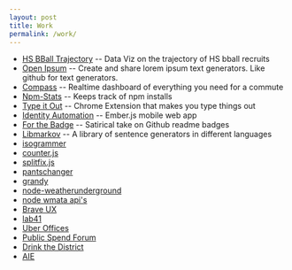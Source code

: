 ```yaml
---
layout: post
title: Work
permalink: /work/
---
```


* [HS BBall Trajectory](/hs-bball-trajectory/) -- Data Viz on the trajectory of HS bball recruits
* [Open Ipsum](https://openipsum.com) -- Create and share lorem ipsum text generators. Like github for text generators.
* [Compass](/compass/) -- Realtime dashboard of everything you need for a commute
* [Npm-Stats](https://github.com/jaxgeller/npm-stats) -- Keeps track of npm installs
* [Type it Out](https://chrome.google.com/webstore/detail/type-it-out/cakjfpgihbciegpnmholbaafghdbngjp) -- Chrome Extension that makes you type things out
* [Identity Automation](/identity-automation/) -- Ember.js mobile web app
* [For the Badge](/for-the-badge/) -- Satirical take on Github readme badges
* [Libmarkov](/libmarkov/) -- A library of sentence generators in different languages
* [isogrammer](https://isogrammer.com/)
* [counter.js](https://jaxgeller.com/projects/counter.js/)
* [splitfix.js](https://jaxgeller.com/projects/splitfix.js/)
* [pantschanger](https://pantschanger.com/)
* [grandy](https://grandy.io/)
* [node-weatherunderground](https://github.com/jaxgeller/node-weatherunderground/)
* [node wmata api's](https://github.com/jaxgeller/node-wmata-metro)
* [Brave UX](http://braveux.com/)
* [lab41](http://lab41.org/)
* [Uber Offices](http://uberoffices.com/)
* [Public Spend Forum](http://publicspendforum.net/)
* [Drink the District](http://drinkthedistrict.com/)
* [AIE](http://innovation.umd.edu)
